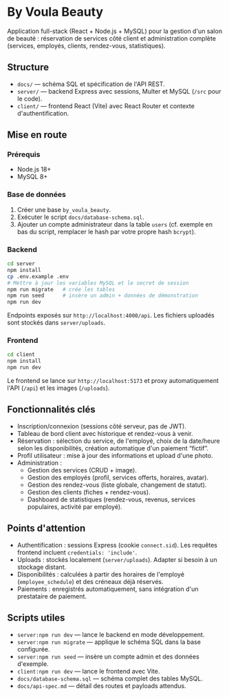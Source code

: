 # By Voula Beauty

Application full-stack (React + Node.js + MySQL) pour la gestion d&apos;un salon de beauté : réservation de services côté client et administration complète (services, employés, clients, rendez-vous, statistiques).

## Structure

- `docs/` — schéma SQL et spécification de l&apos;API REST.
- `server/` — backend Express avec sessions, Multer et MySQL (`/src` pour le code).
- `client/` — frontend React (Vite) avec React Router et contexte d&apos;authentification.

## Mise en route

### Prérequis

- Node.js 18+
- MySQL 8+

### Base de données

1. Créer une base `by_voula_beauty`.
2. Exécuter le script `docs/database-schema.sql`.
3. Ajouter un compte administrateur dans la table `users` (cf. exemple en bas du script, remplacer le hash par votre propre hash `bcrypt`).

### Backend

```bash
cd server
npm install
cp .env.example .env
# Mettre à jour les variables MySQL et le secret de session
npm run migrate   # crée les tables
npm run seed      # insère un admin + données de démonstration
npm run dev
```

Endpoints exposés sur `http://localhost:4000/api`. Les fichiers uploadés sont stockés dans `server/uploads`.

### Frontend

```bash
cd client
npm install
npm run dev
```

Le frontend se lance sur `http://localhost:5173` et proxy automatiquement l&apos;API (`/api`) et les images (`/uploads`).

## Fonctionnalités clés

- Inscription/connexion (sessions côté serveur, pas de JWT).
- Tableau de bord client avec historique et rendez-vous à venir.
- Réservation : sélection du service, de l&apos;employé, choix de la date/heure selon les disponibilités, création automatique d&apos;un paiement &ldquo;fictif&rdquo;.
- Profil utilisateur : mise à jour des informations et upload d&apos;une photo.
- Administration :
  - Gestion des services (CRUD + image).
  - Gestion des employés (profil, services offerts, horaires, avatar).
  - Gestion des rendez-vous (liste globale, changement de statut).
  - Gestion des clients (fiches + rendez-vous).
  - Dashboard de statistiques (rendez-vous, revenus, services populaires, activité par employé).

## Points d&apos;attention

- Authentification : sessions Express (cookie `connect.sid`). Les requêtes frontend incluent `credentials: 'include'`.
- Uploads : stockés localement (`server/uploads`). Adapter si besoin à un stockage distant.
- Disponibilités : calculées à partir des horaires de l&apos;employé (`employee_schedule`) et des créneaux déjà réservés.
- Paiements : enregistrés automatiquement, sans intégration d&apos;un prestataire de paiement.

## Scripts utiles

- `server:npm run dev` — lance le backend en mode développement.
- `server:npm run migrate` — applique le schéma SQL dans la base configurée.
- `server:npm run seed` — insère un compte admin et des données d'exemple.
- `client:npm run dev` — lance le frontend avec Vite.
- `docs/database-schema.sql` — schéma complet des tables MySQL.
- `docs/api-spec.md` — détail des routes et payloads attendus.
